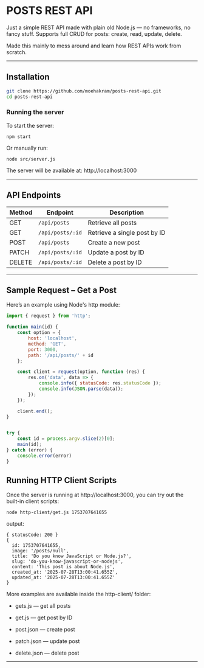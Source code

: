 # POSTS REST API

Just a simple REST API made with plain old Node.js — no frameworks, no fancy stuff.
Supports full CRUD for posts: create, read, update, delete.

Made this mainly to mess around and learn how REST APIs work from scratch.

---

## Installation

```bash
git clone https://github.com/moehakram/posts-rest-api.git
cd posts-rest-api
```
### Running the server

To start the server:

```
npm start
```
Or manually run:

```
node src/server.js
```

The server will be available at: http://localhost:3000

---

## API Endpoints

| Method | Endpoint         | Description                  |
| ------ | ---------------- | ---------------------------- |
| GET    | `/api/posts`     | Retrieve all posts           |
| GET    | `/api/posts/:id` | Retrieve a single post by ID |
| POST   | `/api/posts`     | Create a new post            |
| PATCH  | `/api/posts/:id` | Update a post by ID          |
| DELETE | `/api/posts/:id` | Delete a post by ID          |

---

## Sample Request – Get a Post

Here’s an example using Node's http module:

```js
import { request } from 'http';

function main(id) {
    const option = {
        host: 'localhost',
        method: 'GET',
        port: 3000,
        path: '/api/posts/' + id
    };

    const client = request(option, function (res) {
        res.on('data', data => {
            console.info({ statusCode: res.statusCode });
            console.info(JSON.parse(data));
        });
    });

    client.end();
}


try {
    const id = process.argv.slice(2)[0];
    main(id);
} catch (error) {
    console.error(error)
}
```
## Running HTTP Client Scripts
Once the server is running at http://localhost:3000, you can try out the built-in client scripts:

```
node http-client/get.js 1753707641655
```
output:
```
{ statusCode: 200 }
{
  id: 1753707641655,
  image: '/posts/null',
  title: 'Do you know JavaScript or Node.js?',
  slug: 'do-you-know-javascript-or-nodejs',
  content: 'This post is about Node.js',
  created_at: '2025-07-28T13:00:41.655Z',
  updated_at: '2025-07-28T13:00:41.655Z'
}

```
More examples are available inside the http-client/ folder:

- gets.js — get all posts

- get.js — get post by ID

- post.json — create post

- patch.json — update post

- delete.json — delete post
---